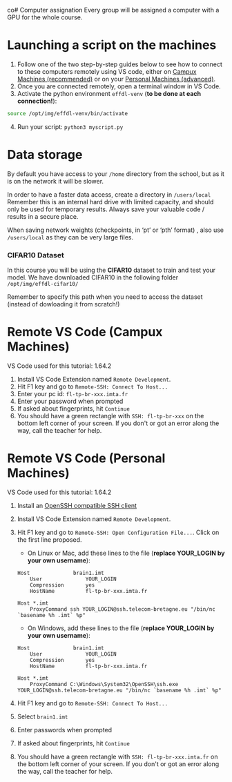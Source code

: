 co# Computer assignation
Every group will be assigned a computer with a GPU for the whole course.

# Launching a script on the machines
1. Follow one of the two step-by-step guides below to see how to connect to these computers remotely using VS code, either on [Campux Machines (recommended)](#remote-vs-code-campux-machines) or on your [Personal Machines (advanced)](#remote-vs-code-personal-machines). 
2. Once you are connected remotely, open a terminal window in VS Code.
3. Activate the python environment ``effdl-venv`` (**to be done at each connection!**):
```bash
source /opt/img/effdl-venv/bin/activate
```
4. Run your script: `python3 myscript.py`

# Data storage 
By default you have access to your `/home` directory from the school, but as it is on the network it will be slower. 

In order to have a faster data access, create a directory in `/users/local` 
Remember this is an internal hard drive with limited capacity, and should only be used for temporary results. Always save your valuable code / results in a secure place. 

When saving network weights (checkpoints, in ‘pt’ or ‘pth’ format) , also use `/users/local` as they can be very large files. 

### CIFAR10 Dataset
In this course you will be using the **CIFAR10** dataset to train and test your model. We have downloaded CIFAR10 in the following folder `/opt/img/effdl-cifar10/`

Remember to specify this path when you need to access the dataset (instead of dowloading it from scratch!)


# Remote VS Code (Campux Machines)
VS Code used for this tutorial: 1.64.2

1. Install VS Code Extension named `Remote Development`.
2. Hit F1 key and go to `Remote-SSH: Connect To Host...`
3. Enter your pc id: `fl-tp-br-xxx.imta.fr`
4. Enter your password when prompted
5. If asked about fingerprints, hit `Continue`
6. You should have a green rectangle with `SSH: fl-tp-br-xxx` on the bottom left corner of your screen. If you don't or got an error along the way, call the teacher for help.

# Remote VS Code (Personal Machines)
VS Code used for this tutorial: 1.64.2

1. Install an [OpenSSH compatible SSH client](https://code.visualstudio.com/docs/remote/troubleshooting#_installing-a-supported-ssh-client)
2. Install VS Code Extension named `Remote Development`.
3. Hit F1 key and go to `Remote-SSH: Open Configuration File...`. Click on the first line proposed.
    - On Linux or Mac, add these lines to the file (**replace YOUR_LOGIN by your own username**): 
    ```
    Host              brain1.imt
        User              YOUR_LOGIN
        Compression       yes
        HostName          fl-tp-br-xxx.imta.fr

    Host *.imt
        ProxyCommand ssh YOUR_LOGIN@ssh.telecom-bretagne.eu "/bin/nc `basename %h .imt` %p"
    ```

    - On Windows, add these lines to the file (**replace YOUR_LOGIN by your own username**):

    ```
    Host              brain1.imt
        User              YOUR_LOGIN
        Compression       yes
        HostName          fl-tp-br-xxx.imta.fr

    Host *.imt
        ProxyCommand C:\Windows\System32\OpenSSH\ssh.exe YOUR_LOGIN@ssh.telecom-bretagne.eu "/bin/nc `basename %h .imt` %p"
    ```
4. Hit F1 key and go to `Remote-SSH: Connect To Host...`
5. Select `brain1.imt`
6. Enter passwords when prompted
7. If asked about fingerprints, hit `Continue`
8. You should have a green rectangle with `SSH: fl-tp-br-xxx.imta.fr` on the bottom left corner of your screen. If you don't or got an error along the way, call the teacher for help.

